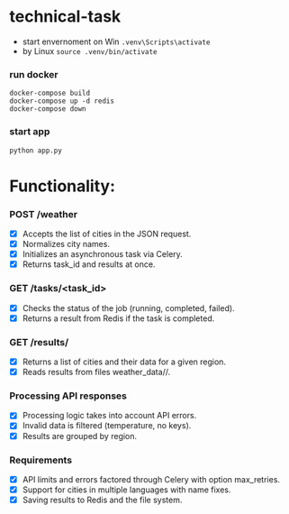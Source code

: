 # technical-task
- start envernoment on Win   ```.venv\Scripts\activate```
- by Linux ```source .venv/bin/activate```

### run docker
```
docker-compose build 
docker-compose up -d redis
docker-compose down
```

### start app 
```python app.py```

# Functionality:
### POST /weather 
- [x] Accepts the list of cities in the JSON request.
- [x] Normalizes city names.
- [x] Initializes an asynchronous task via Celery.
- [x] Returns task_id and results at once.

### GET /tasks/<task_id>
- [x] Checks the status of the job (running, completed, failed).
- [x] Returns a result from Redis if the task is completed.

### GET /results/<region>
- [x] Returns a list of cities and their data for a given region.
- [x] Reads results from files weather_data/<region>/.

### Processing API responses
- [x] Processing logic takes into account API errors.
- [x] Invalid data is filtered (temperature, no keys).
- [x] Results are grouped by region.

### Requirements
- [x] API limits and errors factored through Celery with option max_retries.
- [x] Support for cities in multiple languages with name fixes.
- [x] Saving results to Redis and the file system.